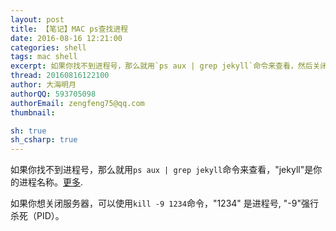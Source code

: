 ```yaml
---
layout: post
title: 【笔记】MAC ps查找进程
date: 2016-08-16 12:21:00
categories: shell
tags: mac shell
excerpt: 如果你找不到进程号，那么就用`ps aux | grep jekyll`命令来查看，然后关闭服务器。
thread: 20160816122100
author: 大海明月
authorQQ: 593705098
authorEmail: zengfeng75@qq.com
thumbnail:

sh: true
sh_csharp: true
---
```


如果你找不到进程号，那么就用`ps aux | grep jekyll`命令来查看，"jekyll"是你的进程名称。[更多](http://unixhelp.ed.ac.uk/shell/jobz5.html). <br>

如果你想关闭服务器，可以使用`kill -9 1234`命令，"1234" 是进程号, "-9"强行杀死（PID）。